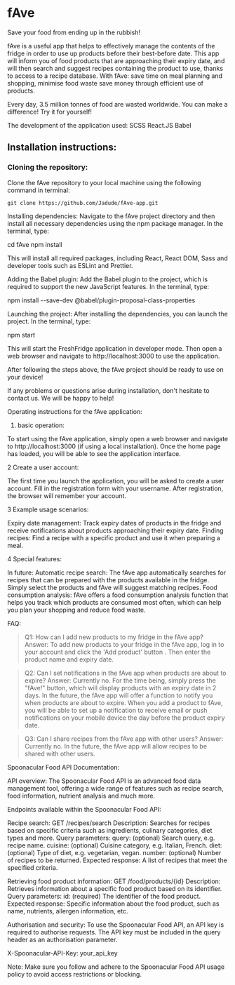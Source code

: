 # fAve
Save your food from ending up in the rubbish!

fAve is a useful app that helps to effectively manage the contents of the fridge in order to use up products before their best-before date. This app
will inform you of food products that are approaching their expiry date, and will then search and suggest recipes containing the product to use, thanks to access to a recipe database. With fAve:
save time on meal planning and shopping,
minimise food waste
save money through efficient use of products.

Every day, 3.5 million tonnes of food are wasted worldwide. 
You can make a difference!
Try it for yourself!



The development of the application used:
SCSS
React.JS
Babel


## Installation instructions:

### Cloning the repository:
Clone the fAve repository to your local machine using the following command in terminal:

```
git clone https://github.com/Jadude/fAve-app.git
```

Installing dependencies:
Navigate to the fAve project directory and then install all necessary dependencies using the npm package manager. In the terminal, type:


cd fAve
npm install

This will install all required packages, including React, React DOM, Sass and developer tools such as ESLint and Prettier.


Adding the Babel plugin:
Add the Babel plugin to the project, which is required to support the new JavaScript features. In the terminal, type:

npm install --save-dev @babel/plugin-proposal-class-properties


Launching the project:
After installing the dependencies, you can launch the project. In the terminal, type:

npm start

This will start the FreshFridge application in developer mode. Then open a web browser and navigate to http://localhost:3000 to use the application.


After following the steps above, the fAve project should be ready to use on your device!

If any problems or questions arise during installation, don't hesitate to contact us. We will be happy to help!



Operating instructions for the fAve application:

1. basic operation:

To start using the fAve application, simply open a web browser and navigate to http://localhost:3000 (if using a local installation).
Once the home page has loaded, you will be able to see the application interface.

2 Create a user account:

The first time you launch the application, you will be asked to create a user account. Fill in the registration form with your username.
After registration, the browser will remember your account.

3 Example usage scenarios:

Expiry date management: Track expiry dates of products in the fridge and receive notifications about products approaching their expiry date. 
Finding recipes: Find a recipe with a specific product and use it when preparing a meal.

4 Special features:

In future:
Automatic recipe search: The fAve app automatically searches for recipes that can be prepared with the products available in the fridge. Simply select the products and fAve will suggest matching recipes.
Food consumption analysis: fAve offers a food consumption analysis function that helps you track which products are consumed most often, which can help you plan your shopping and reduce food waste.



 FAQ:

> Q1: How can I add new products to my fridge in the fAve app?
Answer: To add new products to your fridge in the fAve app, log in to your account and click the 'Add product' button . Then enter the product name and expiry date. 

> Q2: Can I set notifications in the fAve app when products are about to expire?
Answer: Currently no. For the time being, simply press the "fAve!" button, which will display products with an expiry date in 2 days. In the future, the fAve app will offer a function to notify you when products are about to expire. When you add a product to fAve, you will be able to set up a notification to receive email or push notifications on your mobile device the day before the product expiry date.

> Q3: Can I share recipes from the fAve app with other users?
Answer: Currently no.  In the future, the fAve app will allow recipes to be shared with other users.

Spoonacular Food API Documentation:

API overview:
The Spoonacular Food API is an advanced food data management tool, offering a wide range of features such as recipe search, food information, nutrient analysis and much more.

Endpoints available within the Spoonacular Food API:

Recipe search:
GET /recipes/search
Description: Searches for recipes based on specific criteria such as ingredients, culinary categories, diet types and more.
Query parameters:
query: (optional) Search query, e.g. recipe name.
cuisine: (optional) Cuisine category, e.g. Italian, French.
diet: (optional) Type of diet, e.g. vegetarian, vegan.
number: (optional) Number of recipes to be returned.
Expected response: A list of recipes that meet the specified criteria.


Retrieving food product information:
GET /food/products/{id}
Description: Retrieves information about a specific food product based on its identifier.
Query parameters:
id: (required) The identifier of the food product.
Expected response: Specific information about the food product, such as name, nutrients, allergen information, etc.


Authorisation and security:
To use the Spoonacular Food API, an API key is required to authorise requests. The API key must be included in the query header as an authorisation parameter.

X-Spoonacular-API-Key: your_api_key

Note: Make sure you follow and adhere to the Spoonacular Food API usage policy to avoid access restrictions or blocking.

